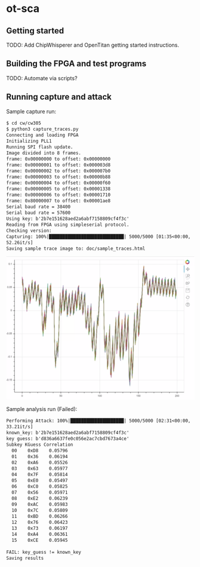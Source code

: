 # ot-sca

## Getting started

TODO: Add ChipWhisperer and OpenTitan getting started instructions.

## Building the FPGA and test programs

TODO: Automate via scripts? 

## Running capture and attack

Sample capture run:

```console
$ cd cw/cw305
$ python3 capture_traces.py
Connecting and loading FPGA
Initializing PLL1
Running SPI flash update.
Image divided into 8 frames.
frame: 0x00000000 to offset: 0x00000000
frame: 0x00000001 to offset: 0x000003d8
frame: 0x00000002 to offset: 0x000007b0
frame: 0x00000003 to offset: 0x00000b88
frame: 0x00000004 to offset: 0x00000f60
frame: 0x00000005 to offset: 0x00001338
frame: 0x00000006 to offset: 0x00001710
frame: 0x80000007 to offset: 0x00001ae8
Serial baud rate = 38400
Serial baud rate = 57600
Using key: b'2b7e151628aed2a6abf7158809cf4f3c'
Reading from FPGA using simpleserial protocol.
Checking version:
Capturing: 100%|████████████████████████████| 5000/5000 [01:35<00:00, 52.26it/s]
Saving sample trace image to: doc/sample_traces.html
```

![](doc/sample_traces.png)

Sample analysis run (Failed):

```console
Performing Attack: 100%|████████████████████| 5000/5000 [02:31<00:00, 33.21it/s]
known_key: b'2b7e151628aed2a6abf7158809cf4f3c'
key guess: b'd836a6637fe0c056e2ac7cbd7673a4ce'
Subkey KGuess Correlation
  00    0xD8    0.05796
  01    0x36    0.06194
  02    0xA6    0.05526
  03    0x63    0.05977
  04    0x7F    0.05814
  05    0xE0    0.05497
  06    0xC0    0.05825
  07    0x56    0.05971
  08    0xE2    0.06239
  09    0xAC    0.05983
  10    0x7C    0.05809
  11    0xBD    0.06266
  12    0x76    0.06423
  13    0x73    0.06197
  14    0xA4    0.06361
  15    0xCE    0.05945

FAIL: key_guess != known_key
Saving results
```
